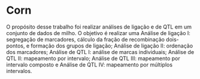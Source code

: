 # Corn
O propósito desse trabalho foi realizar análises de ligação e de QTL em um conjunto de dados de milho. O objetivo é realizar uma Análise de ligação I: segregação de marcadores, cálculo da fração de recombinação dois-pontos, e formação dos grupos de ligação; Análise de ligação II: ordenação dos marcadores; Análise de QTL I: análise de marcas individuais; Análise de QTL II: mapeamento por intervalo;  Análise de QTL III: mapeamento por intervalo composto e Análise de QTL IV: mapeamento por múltiplos intervalos.
